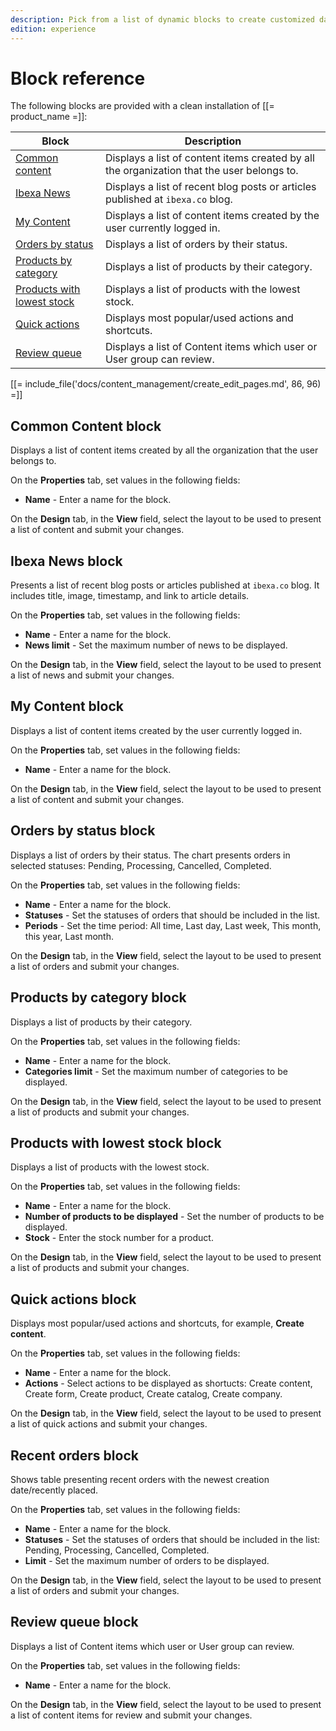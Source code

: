 ```yaml
---
description: Pick from a list of dynamic blocks to create customized dashboard.
edition: experience
---
```


# Block reference

The following blocks are provided with a clean installation of [[= product_name =]]:

|Block|Description|
|-----|-----------|
|[Common content](#common-content-block)|Displays a list of content items created by all the organization that the user belongs to.|
|[Ibexa News](#ibexa-news-block)|Displays a list of recent blog posts or articles published at `ibexa.co` blog.|
|[My Content](#my-content-block)|Displays a list of content items created by the user currently logged in.|
|[Orders by status](#orders-by-status-block)|Displays a list of orders by their status.|
|[Products by category](#products-by-category-block)|Displays a list of products by their category.|
|[Products with lowest stock](#products-by-category-block)|Displays a list of products with the lowest stock.|
|[Quick actions](#quick-actions-block)|Displays most popular/used actions and shortcuts.|
|[Review queue](#review-queue-block)|Displays a list of Content items which user or User group can review.|

[[= include_file('docs/content_management/create_edit_pages.md', 86, 96) =]]

## Common Content block

Displays a list of content items created by all the organization that the user belongs to.

On the **Properties** tab, set values in the following fields:

- **Name** - Enter a name for the block.

On the **Design** tab, in the **View** field, select the layout to be used to present a list of content and submit your changes.

## Ibexa News block

Presents a list of recent blog posts or articles published at `ibexa.co` blog.
It includes title, image, timestamp, and link to article details.

On the **Properties** tab, set values in the following fields:

- **Name** - Enter a name for the block.
- **News limit** - Set the maximum number of news to be displayed.

On the **Design** tab, in the **View** field, select the layout to be used to present a list of news and submit your changes.

## My Content block

Displays a list of content items created by the user currently logged in.

On the **Properties** tab, set values in the following fields:

- **Name** - Enter a name for the block.

On the **Design** tab, in the **View** field, select the layout to be used to present a list of content and submit your changes.

## Orders by status block

Displays a list of orders by their status.
The chart presents orders in selected statuses: Pending, Processing, Cancelled, Completed.

On the **Properties** tab, set values in the following fields:

- **Name** - Enter a name for the block.
- **Statuses** - Set the statuses of orders that should be included in the list.
- **Periods** - Set the time period: All time, Last day, Last week, This month, this year, Last month.

On the **Design** tab, in the **View** field, select the layout to be used to present a list of orders and submit your changes.

## Products by category block

Displays a list of products by their category.

On the **Properties** tab, set values in the following fields:

- **Name** - Enter a name for the block.
- **Categories limit** - Set the maximum number of categories to be displayed.

On the **Design** tab, in the **View** field, select the layout to be used to present a list of products and submit your changes.

## Products with lowest stock block

Displays a list of products with the lowest stock.

On the **Properties** tab, set values in the following fields:

- **Name** - Enter a name for the block.
- **Number of products to be displayed** - Set the number of products to be displayed.
- **Stock** - Enter the stock number for a product.

On the **Design** tab, in the **View** field, select the layout to be used to present a list of products and submit your changes.

## Quick actions block

Displays most popular/used actions and shortcuts, for example, **Create content**.

On the **Properties** tab, set values in the following fields:

- **Name** - Enter a name for the block.
- **Actions** - Select actions to be displayed as shortucts: Create content, Create form, Create product, Create catalog, Create company.

On the **Design** tab, in the **View** field, select the layout to be used to present a list of quick actions and submit your changes.

## Recent orders block

Shows table presenting recent orders with the newest creation date/recently placed.

On the **Properties** tab, set values in the following fields:

- **Name** - Enter a name for the block.
- **Statuses** - Set the statuses of orders that should be included in the list: Pending, Processing, Cancelled, Completed.
- **Limit** - Set the maximum number of orders to be displayed.

On the **Design** tab, in the **View** field, select the layout to be used to present a list of orders and submit your changes.

## Review queue block

Displays a list of Content items which user or User group can review.

On the **Properties** tab, set values in the following fields:

- **Name** - Enter a name for the block.

On the **Design** tab, in the **View** field, select the layout to be used to present a list of content items for review and submit your changes.